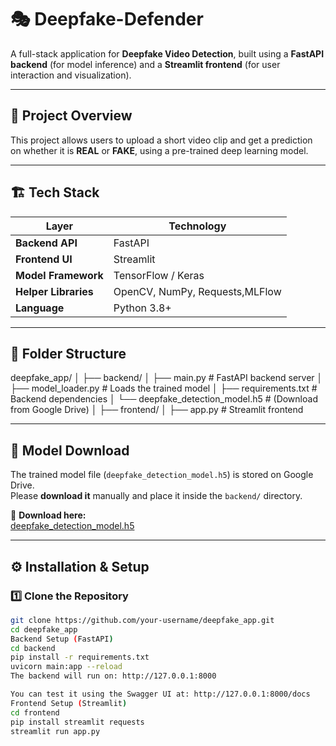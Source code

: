 
# 🎭  Deepfake-Defender 

A full-stack application for **Deepfake Video Detection**, built using a **FastAPI backend** (for model inference) and a **Streamlit frontend** (for user interaction and visualization).

---

## 🚀 Project Overview

This project allows users to upload a short video clip and get a prediction on whether it is **REAL** or **FAKE**, using a pre-trained deep learning model.

---

## 🏗️ Tech Stack

| Layer | Technology |
|--------|-------------|
| **Backend API** | FastAPI |
| **Frontend UI** | Streamlit |
| **Model Framework** | TensorFlow / Keras |
| **Helper Libraries** | OpenCV, NumPy, Requests,MLFlow |
| **Language** | Python 3.8+ |

---

## 🧩 Folder Structure

deepfake_app/
│
├── backend/
│ ├── main.py # FastAPI backend server
│ ├── model_loader.py # Loads the trained model
│ ├── requirements.txt # Backend dependencies
│ └── deepfake_detection_model.h5 # (Download from Google Drive)
│
├── frontend/
│ ├── app.py # Streamlit frontend


---

## 🧠 Model Download

The trained model file (`deepfake_detection_model.h5`) is stored on Google Drive.  
Please **download it** manually and place it inside the `backend/` directory.

🔗 **Download here:**  
[deepfake_detection_model.h5](https://drive.google.com/file/d/1fvOHZZNCS7SoXfl8EnJHQ_PzWyRfQ5aG/view?usp=drive_link)

---

## ⚙️ Installation & Setup

### 1️⃣ Clone the Repository
```bash
git clone https://github.com/your-username/deepfake_app.git
cd deepfake_app
Backend Setup (FastAPI)
cd backend
pip install -r requirements.txt
uvicorn main:app --reload
The backend will run on: http://127.0.0.1:8000

You can test it using the Swagger UI at: http://127.0.0.1:8000/docs
Frontend Setup (Streamlit)
cd frontend
pip install streamlit requests
streamlit run app.py
